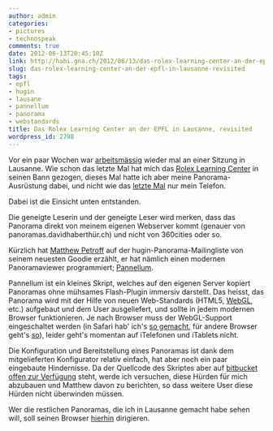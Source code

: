 ```yaml
---
author: admin
categories:
- pictures
- technospeak
comments: true
date: 2012-06-13T20:45:10Z
link: http://habi.gna.ch/2012/06/13/das-rolex-learning-center-an-der-epfl-in-lausanne-revisited/
slug: das-rolex-learning-center-an-der-epfl-in-lausanne-revisited
tags:
- epfl
- hugin
- lausane
- pannellum
- panorama
- webstandards
title: Das Rolex Learning Center an der EPFL in Lausanne, revisited
wordpress_id: 2798
---
```


Vor ein paar Wochen war [arbeitsmässig](http://globaldiagnostix.org/) wieder mal an einer Sitzung in Lausanne. Wie schon das letzte Mal hat mich das [Rolex Learning Center](http://www.rolexlearningcenter.ch/) in seinen Bann gezogen, dieses Mal hatte ich aber meine Panorama-Ausrüstung dabei, und nicht wie das [letzte Mal](http://habi.gna.ch/2012/01/20/rolex-learning-centre/) nur mein Telefon.




Dabei ist die Einsicht unten entstanden.




  

Die geneigte Leserin und der geneigte Leser wird merken, dass das Panorama direkt von meinem eigenen Webserver kommt (genauer von panoramas.davidhaberthür.ch) und nicht von 360cities oder so.  

Kürzlich hat [Matthew Petroff](http://www.mpetroff.net/) auf der hugin-Panorama-Mailingliste von seinem neuesten Goodie erzählt, er hat nämlich einen modernen Panoramaviewer programmiert; [Pannellum](http://www.mpetroff.net/?p=547).  

Pannellum ist ein kleines Skript, welches auf den eigenen Server kopiert Panoramas ohne mühsames Flash-Plugin immersiv darstellt. Das heisst, das Panorama wird mit der Hilfe von neuen Web-Standards (HTML5, [WebGL](http://de.wikipedia.org/wiki/WebGL), etc.) aufgebaut und dem User ausgeliefert, und sollte in jedem modernen Browser funktionieren. Je nach Browser muss der WebGL-Support eingeschaltet werden (in Safari hab' ich's [so gemacht](http://cl.ly/HM9I), für andere Browser geht's [so](http://www.khronos.org/webgl/wiki/Getting_a_WebGL_Implementation)), leider geht's momentan auf iTelefonen und iTablets nicht.  

Die Konfiguration und Bereitstellung eines Panoramas ist dank dem mitgelieferten Konfigurator relativ einfach, hat aber noch ein paar eingebaute Hindernisse. Da der Quellcode des Skriptes aber auf [bitbucket offen zur Verfügung](https://bitbucket.org/mpetroff/pannellum/overview) steht, werde ich versuchen, diese Hürden für mich abzubauen und Matthew davon zu berichten, so dass weitere User diese Hürden nicht überwinden müssen.  

Wer die restlichen Panoramas, die ich in Lausanne gemacht habe sehen will, soll seinen Browser [hierhin](http://fotos.davidhaberthür.ch/index.php?type=sets&setId=72157630121439668) dirigieren.
